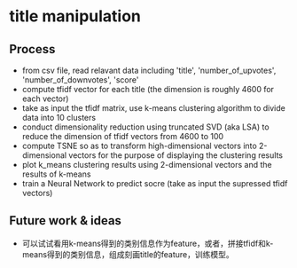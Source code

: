 # title manipulation

## Process
* from csv file, read relavant data including 'title', 'number_of_upvotes', 'number_of_downvotes', 'score'
* compute tfidf vector for each title (the dimension is roughly 4600 for each vector)
* take as input the tfidf matrix, use k-means clustering algorithm to divide data into 10 clusters
* conduct dimensionality reduction using truncated SVD (aka LSA) to reduce the dimension of tfidf vectors from 4600 to 100
* compute TSNE so as to transform high-dimensional vectors into 2-dimensional vectors for the purpose of displaying the clustering results
* plot k_means clustering results using 2-dimensional vectors and the results of k-means
* train a Neural Network to predict socre (take as input the supressed tfidf vectors)

## Future work & ideas
* 可以试试看用k-means得到的类别信息作为feature，或者，拼接tfidf和k-means得到的类别信息，组成刻画title的feature，训练模型。
